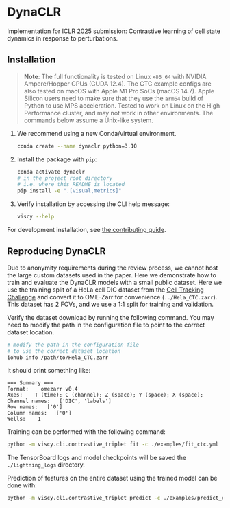 # DynaCLR

Implementation for ICLR 2025 submission:
Contrastive learning of cell state dynamics in response to perturbations.

## Installation

> **Note**:
> The full functionality is tested on Linux `x86_64` with NVIDIA Ampere/Hopper GPUs (CUDA 12.4).
> The CTC example configs are also tested on macOS with Apple M1 Pro SoCs (macOS 14.7).
> Apple Silicon users need to make sure that they use
> the `arm64` build of Python to use MPS acceleration.
> Tested to work on Linux on the High Performance cluster, and may not work in other environments.
> The commands below assume a Unix-like system.

1. We recommend using a new Conda/virtual environment.

    ```sh
    conda create --name dynaclr python=3.10
    ```

2. Install the package with `pip`:

    ```sh
    conda activate dynaclr
    # in the project root directory
    # i.e. where this README is located
    pip install -e ".[visual,metrics]"
    ```

3. Verify installation by accessing the CLI help message:

    ```sh
    viscy --help
    ```

For development installation, see [the contributing guide](./CONTRIBUTING.md).

## Reproducing DynaCLR

Due to anonymity requirements during the review process,
we cannot host the large custom datasets used in the paper.
Here we demonstrate how to train and evaluate the DynaCLR models with a small public dataset.
Here we use the training split of a HeLa cell DIC dataset from the
[Cell Tracking Challenge](http://data.celltrackingchallenge.net/training-datasets/DIC-C2DH-HeLa.zip)
and convert it to OME-Zarr for convenience (`../Hela_CTC.zarr`).
This dataset has 2 FOVs, and we use a 1:1 split for training and validation.

Verify the dataset download by running the following command.
You may need to modify the path in the configuration file to point to the correct dataset location.

```sh
# modify the path in the configuration file
# to use the correct dataset location
iohub info /path/to/Hela_CTC.zarr
```

It should print something like:

```text
=== Summary ===
Format:    omezarr v0.4
Axes:    T (time); C (channel); Z (space); Y (space); X (space);
Channel names:   ['DIC', 'labels']
Row names:   ['0']
Column names:   ['0']
Wells:    1
```

Training can be performed with the following command:

```sh
python -m viscy.cli.contrastive_triplet fit -c ./examples/fit_ctc.yml
```

The TensorBoard logs and model checkpoints will be saved the `./lightning_logs` directory.

Prediction of features on the entire dataset using the trained model can be done with:

```sh
python -m viscy.cli.contrastive_triplet predict -c ./examples/predict_ctc.yml
```
